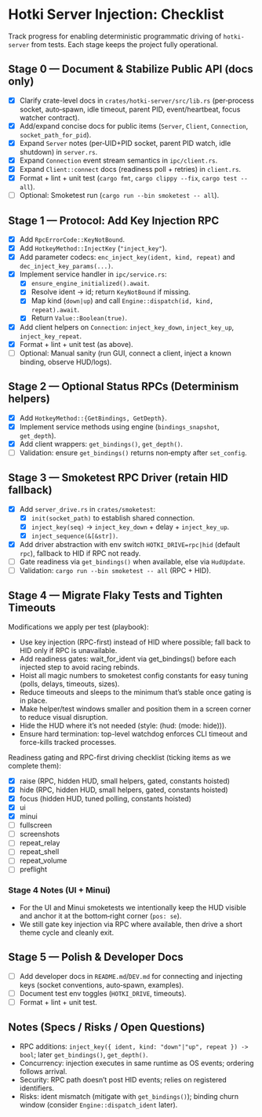 # Hotki Server Injection: Checklist

Track progress for enabling deterministic programmatic driving of `hotki-server` from tests. Each stage keeps the project fully operational.

## Stage 0 — Document & Stabilize Public API (docs only)

- [x] Clarify crate-level docs in `crates/hotki-server/src/lib.rs` (per‑process socket, auto‑spawn, idle timeout, parent PID, event/heartbeat, focus watcher contract).
- [x] Add/expand concise docs for public items (`Server`, `Client`, `Connection`, `socket_path_for_pid`).
- [x] Expand `Server` notes (per‑UID+PID socket, parent PID watch, idle shutdown) in `server.rs`.
- [x] Expand `Connection` event stream semantics in `ipc/client.rs`.
- [x] Expand `Client::connect` docs (readiness poll + retries) in `client.rs`.
- [x] Format + lint + unit test (`cargo fmt`, `cargo clippy --fix`, `cargo test --all`).
- [ ] Optional: Smoketest run (`cargo run --bin smoketest -- all`).

## Stage 1 — Protocol: Add Key Injection RPC

- [x] Add `RpcErrorCode::KeyNotBound`.
- [x] Add `HotkeyMethod::InjectKey` (`"inject_key"`).
- [x] Add parameter codecs: `enc_inject_key(ident, kind, repeat)` and `dec_inject_key_params(...)`.
- [x] Implement service handler in `ipc/service.rs`:
  - [x] `ensure_engine_initialized().await`.
  - [x] Resolve ident → id; return `KeyNotBound` if missing.
  - [x] Map kind (`down|up`) and call `Engine::dispatch(id, kind, repeat).await`.
  - [x] Return `Value::Boolean(true)`.
- [x] Add client helpers on `Connection`: `inject_key_down`, `inject_key_up`, `inject_key_repeat`.
- [x] Format + lint + unit test (as above).
- [ ] Optional: Manual sanity (run GUI, connect a client, inject a known binding, observe HUD/logs).

## Stage 2 — Optional Status RPCs (Determinism helpers)

- [x] Add `HotkeyMethod::{GetBindings, GetDepth}`.
- [x] Implement service methods using engine (`bindings_snapshot`, `get_depth`).
- [x] Add client wrappers: `get_bindings()`, `get_depth()`.
- [ ] Validation: ensure `get_bindings()` returns non‑empty after `set_config`.

## Stage 3 — Smoketest RPC Driver (retain HID fallback)

- [x] Add `server_drive.rs` in `crates/smoketest`:
  - [x] `init(socket_path)` to establish shared connection.
  - [x] `inject_key(seq)` → `inject_key_down` + delay + `inject_key_up`.
  - [x] `inject_sequence(&[&str])`.
- [x] Add driver abstraction with env switch `HOTKI_DRIVE=rpc|hid` (default `rpc`), fallback to HID if RPC not ready.
- [ ] Gate readiness via `get_bindings()` when available, else via `HudUpdate`.
- [ ] Validation: `cargo run --bin smoketest -- all` (RPC + HID).

## Stage 4 — Migrate Flaky Tests and Tighten Timeouts

Modifications we apply per test (playbook):
- Use key injection (RPC-first) instead of HID where possible; fall back to HID
  only if RPC is unavailable.
- Add readiness gates: wait_for_ident via get_bindings() before each injected
  step to avoid racing rebinds.
- Hoist all magic numbers to smoketest config constants for easy tuning (polls,
  delays, timeouts, sizes).
- Reduce timeouts and sleeps to the minimum that’s stable once gating is in
  place.
- Make helper/test windows smaller and position them in a screen corner to
  reduce visual disruption.
- Hide the HUD where it’s not needed (style: (hud: (mode: hide))).
- Ensure hard termination: top-level watchdog enforces CLI timeout and
  force-kills tracked processes.

Readiness gating and RPC-first driving checklist (ticking items as we complete them):

- [x] raise (RPC, hidden HUD, small helpers, gated, constants hoisted)
- [x] hide (RPC, hidden HUD, small helpers, gated, constants hoisted)
- [x] focus (hidden HUD, tuned polling, constants hoisted)
- [x] ui
- [x] minui
- [ ] fullscreen
- [ ] screenshots
- [ ] repeat_relay
- [ ] repeat_shell
- [ ] repeat_volume
- [ ] preflight

### Stage 4 Notes (UI + Minui)

- For the UI and Minui smoketests we intentionally keep the HUD visible and anchor it at the bottom‑right corner (`pos: se`).
- We still gate key injection via RPC where available, then drive a short theme cycle and cleanly exit.

## Stage 5 — Polish & Developer Docs

- [ ] Add developer docs in `README.md`/`DEV.md` for connecting and injecting keys (socket conventions, auto‑spawn, examples).
- [ ] Document test env toggles (`HOTKI_DRIVE`, timeouts).
- [ ] Format + lint + unit test.

## Notes (Specs / Risks / Open Questions)

- RPC additions: `inject_key({ ident, kind: "down"|"up", repeat }) -> bool`; later `get_bindings()`, `get_depth()`.
- Concurrency: injection executes in same runtime as OS events; ordering follows arrival.
- Security: RPC path doesn’t post HID events; relies on registered identifiers.
- Risks: ident mismatch (mitigate with `get_bindings()`); binding churn window (consider `Engine::dispatch_ident` later).
